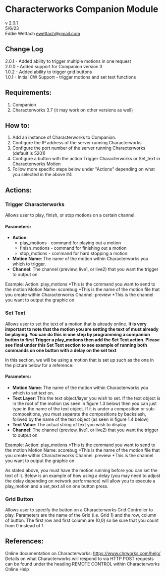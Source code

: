 # Characterworks Companion Module

v 2.0.1<br>
5/6/23<br>
Eddie Wettach <ewettach@gmail.com>

## Change Log

2.0.1 - Added ability to trigger multiple motions in one request<br>
2.0.0 - Added support for Companion version 3 <br>
1.0.2 - Added ability to trigger grid buttons<br>
1.0.1 - Initial CW Support - trigger motions and set text functions

## Requirements:

1.  Companion
2.  Characterworks 3.7 (it may work on other versions as well)

## How to:

1.  Add an instance of Characterworks to Companion.
2.  Configure the IP address of the server running Characterworks
3.  Configure the port number of the server running Characterworks (default is 5201)
4.  Configure a button with the action Trigger Characterworks or Set_text in Characterworks Motion
5.  Follow more specific steps below under "Actions" depending on what you selected in the above #4

## Actions:

### Trigger Characterworks

Allows user to play, finish, or stop motions on a certain channel.

#### Parameters:

- **Action**:
  - play_motions - command for playing out a motion
  - finish_motions - command for finishing out a motion
  - stop_motions - command for hard stopping a motion
- **Motion Name**: The name of the motion within Characterworks you which to trigger.
- **Channel**: The channel (preview, live1, or live2) that you want the trigger to output on

Example:
Action: play_motions *This is the command you want to send to the motion
Motion Name: scorebug *This is the name of the motion file that you create within Characterworks
Channel: preview \*This is the channel you want to output the graphic on

### Set Text

Allows user to set the text of a motion that is already online.
**It is very important to note that the motion you are setting the text of must already be playing. You can do this in one step by programming a companion button to first Trigger a play_motions then add the Set Text action. Please see final under this Set Text section to see example of running both commands on one button with a delay on the set text**

In this section, we will be using a motion that is set up such as the one in the picture below for a reference:

#### Parameters:

- **Motion Name**: The name of the motion within Characterworks you which to set text on.
- **Text Layer**: This the text object/layer you wish to set. If the text object is in the root of the motion (as seen in figure 1.3 below) then you can just type in the name of the text object. If it is under a composition or sub-compositions, you must separate the compositions by backslash, follwed by the name of the text object (as seen in figure 1.4 below)
- **Text Value**: The actual string of text you wish to display
- **Channel**: The channel (preview, live1, or live2) that you want the trigger to output on

Example:
Action: play_motions *This is the command you want to send to the motion
Motion Name: scorebug *This is the name of the motion file that you create within Characterworks
Channel: preview \*This is the channel you want to output the graphic on

As stated above, you must have the motion running before you can set the text of it. Below is an example of how using a delay (you may need to adjust the delay depending on network performance) will allow you to execute a play_motion and a set_text all on one button press.

### Grid Button

Allows user to specify the button on a Characterworks Grid Controller to play. Parameters are the name of the Grid (i.e. Grid 1) and the row, column of button. The first row and first column are (0,0) so be sure that you count from 0 instead of 1.

## References:

Online documentation on Characterworks:
https://www.chrworks.com/help/
Details on what Characterworks will respond to via HTTP POST requests can be found under the heading REMOTE CONTROL within Characterworks Online Help
